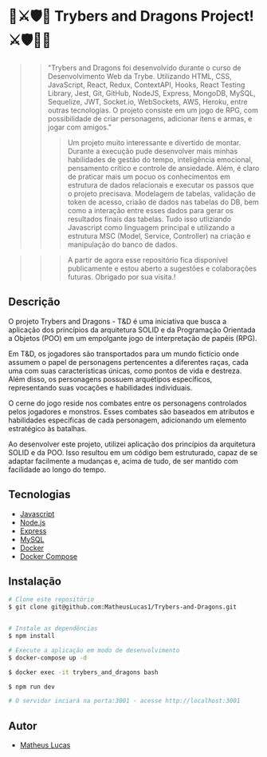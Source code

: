 # 🚀⚔️🛡️🐉 Trybers and Dragons Project! ⚔️🛡️🐉🚀

>> "Trybers and Dragons foi desenvolvido durante o curso de Desenvolvimento Web da Trybe. Utilizando HTML, CSS, JavaScript, React, Redux, ContextAPI, Hooks, React Testing Library, Jest, Git, GitHub, NodeJS, Express, MongoDB, MySQL, Sequelize, JWT, Socket.io, WebSockets, AWS, Heroku, entre outras tecnologias. O projeto consiste em um jogo de RPG, com possibilidade de criar personagens, adicionar itens e armas, e jogar com amigos."
>>> Um projeto muito interessante e divertido de montar. Durante a execução pude desenvolver mais minhas habilidades de gestão do tempo, inteligência emocional, pensamento crítico e controle de ansiedade.
>>> Além, é claro de praticar mais um pocuo os conhecimentos em estrutura de dados relacionais e executar os passos que o projeto precisava. Modelagem de tabelas, validação de token de acesso, criaão de dados nas tabelas do DB, bem como a interação entre esses dados para gerar os resultados finais das tabelas. Tudo isso utliziando Javascript como linguagem principal e utilizando a estrutura MSC (Model, Service, Controller) na criação e manipulação do banco de dados.


>>> A partir de agora esse repositório fica disponível publicamente e estou aberto a sugestões e colaborações futuras.
Obrigado por sua visita.!


## Descrição

O projeto Trybers and Dragons - T&D é uma iniciativa que busca a aplicação dos princípios da arquitetura SOLID e da Programação Orientada a Objetos (POO) em um empolgante jogo de interpretação de papéis (RPG).

Em T&D, os jogadores são transportados para um mundo fictício onde assumem o papel de personagens pertencentes a diferentes raças, cada uma com suas características únicas, como pontos de vida e destreza. Além disso, os personagens possuem arquétipos específicos, representando suas vocações e habilidades individuais.

O cerne do jogo reside nos combates entre os personagens controlados pelos jogadores e monstros. Esses combates são baseados em atributos e habilidades específicas de cada personagem, adicionando um elemento estratégico às batalhas.

Ao desenvolver este projeto, utilizei aplicação dos princípios da arquitetura SOLID e da POO. Isso resultou em um código bem estruturado, capaz de se adaptar facilmente a mudanças e, acima de tudo, de ser mantido com facilidade ao longo do tempo.



## Tecnologias

- [Javascript](https://developer.mozilla.org/en-US/docs/Web/JavaScript)
- [Node.js](https://nodejs.org/en/)
- [Express](https://expressjs.com/pt-br/)
- [MySQL](https://www.mysql.com/)
- [Docker](https://www.docker.com/)
- [Docker Compose](https://docs.docker.com/compose/)

## Instalação

```bash
# Clone este repositório
$ git clone git@github.com:MatheusLucas1/Trybers-and-Dragons.git


# Instale as dependências
$ npm install

# Execute a aplicação em modo de desenvolvimento
$ docker-compose up -d

$ docker exec -it trybers_and_dragons bash

$ npm run dev

# O servidor inciará na porta:3001 - acesse http://localhost:3001
```


## Autor

- [Matheus Lucas](https://github.com/MatheusLucas1)


